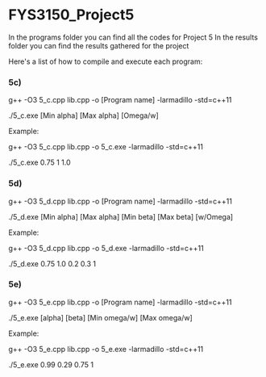 # FYS3150_Project5

In the programs folder you can find all the codes for Project 5
In the results folder you can find the results gathered for the project


Here's a list of how to compile and execute each program:

### 5c)

g++ -O3 5_c.cpp lib.cpp -o [Program name] -larmadillo -std=c++11

./5_c.exe  [Min alpha] [Max alpha] [Omega/w]

Example:

g++ -O3 5_c.cpp lib.cpp -o 5_c.exe -larmadillo -std=c++11

./5_c.exe 0.75 1 1.0



### 5d) 

g++ -O3 5_d.cpp lib.cpp -o [Program name] -larmadillo -std=c++11

./5_d.exe [Min alpha] [Max alpha] [Min beta] [Max beta] [w/Omega]

Example:

g++ -O3 5_d.cpp lib.cpp -o 5_d.exe -larmadillo -std=c++11

./5_d.exe 0.75 1.0 0.2 0.3 1



### 5e)

g++ -O3 5_e.cpp lib.cpp -o [Program name] -larmadillo -std=c++11

./5_e.exe [alpha] [beta] [Min omega/w] [Max omega/w]

Example:

g++ -O3 5_e.cpp lib.cpp -o 5_e.exe -larmadillo -std=c++11 

./5_e.exe 0.99 0.29 0.75 1
